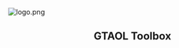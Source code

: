 ![logo.png](https://s2.loli.net/2023/08/28/2sJNZAxPIw7TtvL.png)
<h2 align="center">GTAOL Toolbox</h2>